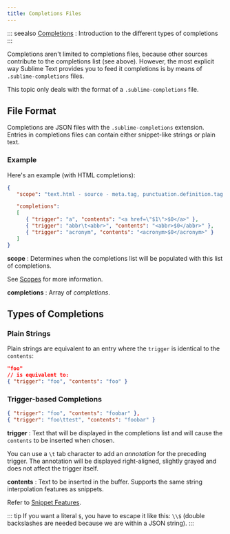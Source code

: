 ```yaml
---
title: Completions Files
---
```


::: seealso
[Completions](/guide/extensibility/completions.md)
: Introduction to the different types of completions
:::

Completions aren't limited to completions files,
because other sources contribute
to the completions list
(see above).
However, the most explicit way
Sublime Text provides you to feed it completions
is by means of `.sublime-completions` files.

This topic only deals with
the format of a `.sublime-completions` file.


## File Format

Completions are JSON files
with the `.sublime-completions` extension.
Entries in completions files can contain
either snippet-like strings or plain text.


### Example

Here's an example (with HTML completions):

```json
{
   "scope": "text.html - source - meta.tag, punctuation.definition.tag.begin",

   "completions":
   [
      { "trigger": "a", "contents": "<a href=\"$1\">$0</a>" },
      { "trigger": "abbr\t<abbr>", "contents": "<abbr>$0</abbr>" },
      { "trigger": "acronym", "contents": "<acronym>$0</acronym>" }
   ]
}
```

**scope**
: Determines when the completions list
  will be populated with this list of completions.

  See [Scopes][] for more information.

[Scopes]: /guide/extensibility/syntaxdefs.html#scopes 

**completions**
: Array of *completions*.

  <!-- Cause upper text to become a paragraph and fix a spacing bug. -->


## Types of Completions

### Plain Strings

Plain strings are equivalent to
an entry where the `trigger`
is identical to the `contents`:

```json
"foo"
// is equivalent to:
{ "trigger": "foo", "contents": "foo" }
```


### Trigger-based Completions

```json
{ "trigger": "foo", "contents": "foobar" },
{ "trigger": "foo\ttest", "contents": "foobar" }
```

**trigger**
: Text that will be displayed in the completions list
  and will cause the `contents`
  to be inserted when chosen.

  You can use a `\t` tab character
  to add an *annotation* for the preceding trigger.
  The annotation will be displayed right-aligned,
  slightly grayed
  and does not affect the trigger itself.

**contents**
: Text to be inserted in the buffer.
  Supports the same string interpolation features
  as snippets.

  Refer to [Snippet Features][].

[Snippet Features]: /guide/extensibility/snippets.md#snippet-features

::: tip
If you want a literal `$`,
you have to escape it like this: `\\$`
(double backslashes are needed
because we are within a JSON string).
:::
